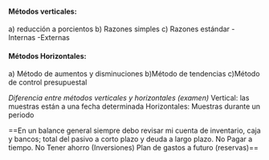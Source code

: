 #### Métodos verticales:
a) reducción a porcientos
b) Razones simples
c) Razones estándar
	-Internas
	-Externas
#### Métodos Horizontales:
a) Método de aumentos y disminuciones
b)Método de tendencias
c)Método de control presupuestal


*Diferencia entre métodos verticales y horizontales (examen)* 
Vertical: las muestras están a una fecha determinada
Horizontales: Muestras durante un periodo


==En un balance general siempre debo revisar mi cuenta de inventario, caja y bancos; total del pasivo a corto plazo y deuda a largo plazo.
No Pagar a tiempo.
No Tener ahorro (Inversiones)
Plan de gastos a futuro (reservas)==

